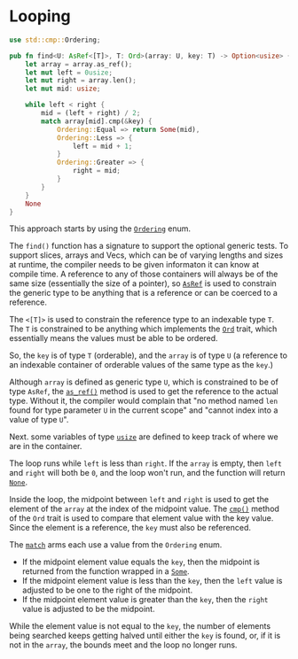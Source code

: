 # Looping

```rust
use std::cmp::Ordering;

pub fn find<U: AsRef<[T]>, T: Ord>(array: U, key: T) -> Option<usize> {
    let array = array.as_ref();
    let mut left = 0usize;
    let mut right = array.len();
    let mut mid: usize;

    while left < right {
        mid = (left + right) / 2;
        match array[mid].cmp(&key) {
            Ordering::Equal => return Some(mid),
            Ordering::Less => {
                left = mid + 1;
            }
            Ordering::Greater => {
                right = mid;
            }
        }
    }
    None
}
```

This approach starts by using the [`Ordering`][ordering-enum] enum.

The `find()` function has a signature to support the optional generic tests.
To support slices, arrays and Vecs, which can be of varying lengths and sizes at runtime,
the compiler needs to be given informaton it can know at compile time.
A reference to any of those containers will always be of the same size (essentially the size of a pointer),
so [`AsRef`][asref] is used to constrain the generic type to be anything that is a reference or can be coerced to a reference.

The `<[T]>` is used to constrain the reference type to an indexable type `T`.
The `T` is constrained to be anything which implements the [`Ord`][ord] trait, which essentially means the values must be able to be ordered.

So, the `key` is of type `T` (orderable), and the `array` is of type `U` (a reference to an indexable container of orderable values
of the same type as the `key`.)

Although `array` is defined as generic type `U`, which is constrained to be of type `AsRef`,
the [`as_ref()`][asref] method is used to get the reference to the actual type.
Without it, the compiler would complain that "no method named `len` found for type parameter `U` in the current scope" and
"cannot index into a value of type `U`".

Next. some variables of type [`usize`][usize] are defined to keep track of where we are in the container.

The loop runs while `left` is less than `right`.
If the `array` is empty, then `left` and `right` will both be `0`, and the loop won't run, and the function will return [`None`][none].

Inside the loop, the midpoint between `left` and `right` is used to get the element of the `array` at the index of the midpoint value.
The [`cmp()`][cmp] method of the `Ord` trait is used to compare that element value with the key value.
Since the element is a reference, the `key` must also be referenced.

The [`match`][match] arms each use a value from the `Ordering` enum.

- If the midpoint element value equals the `key`, then the midpoint is returned from the function wrapped in a [`Some`][some].
- If the midpoint element value is less than the `key`, then the `left` value is adjusted to be one to the right of the midpoint.
- If the midpoint element value is greater than the `key`, then the `right` value is adjusted to be the midpoint.

While the element value is not equal to the `key`, the number of elements being searched keeps getting halved until
either the `key` is found, or, if it is not in the `array`, the bounds meet and the loop no longer runs.

[ordering-enum]: https://doc.rust-lang.org/std/cmp/enum.Ordering.html
[asref]: https://doc.rust-lang.org/std/convert/trait.AsRef.html
[ord]: https://doc.rust-lang.org/std/cmp/trait.Ord.html
[asref]: https://doc.rust-lang.org/std/convert/trait.AsRef.html#tymethod.as_ref
[usize]: https://doc.rust-lang.org/std/primitive.usize.html
[match]: https://doc.rust-lang.org/rust-by-example/flow_control/match.html
[cmp]: https://doc.rust-lang.org/std/cmp/trait.Ord.html#tymethod.cmp
[none]: https://doc.rust-lang.org/std/option/enum.Option.html#variant.None
[some]: https://doc.rust-lang.org/std/option/enum.Option.html#variant.Some
